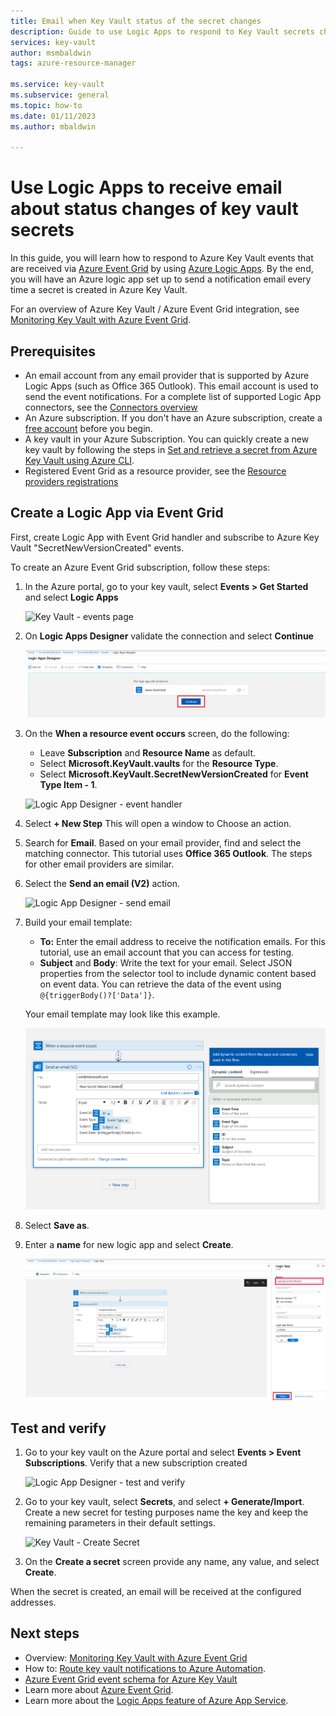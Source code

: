 ```yaml
---
title: Email when Key Vault status of the secret changes
description: Guide to use Logic Apps to respond to Key Vault secrets changes
services: key-vault
author: msmbaldwin
tags: azure-resource-manager

ms.service: key-vault
ms.subservice: general
ms.topic: how-to
ms.date: 01/11/2023
ms.author: mbaldwin

---
```

# Use Logic Apps to receive email about status changes of key vault secrets

In this guide, you will learn how to respond to Azure Key Vault events that are received via [Azure Event Grid](../../event-grid/index.yml) by using [Azure Logic Apps](../../logic-apps/index.yml). By the end, you will have an Azure logic app set up to send a notification email every time a secret is created in Azure Key Vault.

For an overview of Azure Key Vault / Azure Event Grid integration, see [Monitoring Key Vault with Azure Event Grid](event-grid-overview.md).

## Prerequisites

- An email account from any email provider that is supported by Azure Logic Apps (such as Office 365 Outlook). This email account is used to send the event notifications. For a complete list of supported Logic App connectors, see the [Connectors overview](/connectors)
- An Azure subscription. If you don't have an Azure subscription, create a [free account](https://azure.microsoft.com/free/?WT.mc_id=A261C142F) before you begin.
- A key vault in your Azure Subscription. You can quickly create a new key vault by following the steps in [Set and retrieve a secret from Azure Key Vault using Azure CLI](../secrets/quick-create-cli.md).
- Registered Event Grid as a resource provider, see the [Resource providers registrations](../../azure-resource-manager/management/resource-providers-and-types.md)

## Create a Logic App via Event Grid

First, create Logic App with Event Grid handler and subscribe to Azure Key Vault "SecretNewVersionCreated" events.

To create an Azure Event Grid subscription, follow these steps:

1. In the Azure portal, go to your key vault, select **Events > Get Started** and select **Logic Apps**

    
    ![Key Vault - events page](../media/eventgrid-logicapps-kvsubs.png)

1. On **Logic Apps Designer** validate the connection and select **Continue** 
 
    ![Logic App Designer - connection](../media/eventgrid-logicappdesigner1.png)

1. On the **When a resource event occurs** screen, do the following:
    - Leave **Subscription** and **Resource Name** as default.
    - Select **Microsoft.KeyVault.vaults** for the **Resource Type**.
    - Select **Microsoft.KeyVault.SecretNewVersionCreated** for **Event Type Item - 1**.

    ![Logic App Designer - event handler](../media/eventgrid-logicappdesigner2.png)

1. Select **+ New Step** This will open a window to Choose an action.
1. Search for **Email**. Based on your email provider, find and select the matching connector. This tutorial uses **Office 365 Outlook**. The steps for other email providers are similar.
1. Select the **Send an email (V2)** action.

   ![Logic App Designer - send email](../media/eventgrid-logicappdesigner3.png)

1. Build your email template:
    - **To:** Enter the email address to receive the notification emails. For this tutorial, use an email account that you can access for testing.
    - **Subject** and **Body**: Write the text for your email. Select JSON properties from the selector tool to include dynamic content based on event data. You can retrieve the data of the event using `@{triggerBody()?['Data']}`.

    Your email template may look like this example.

    ![Logic App Designer - email body](../media/eventgrid-logicappdesigner4.png)

8. Select **Save as**.
9. Enter a **name** for new logic app and select **Create**.
    
    ![Logic App Designer - create](../media/eventgrid-logicappdesigner5.png)

## Test and verify

1.  Go to your key vault on the Azure portal and select **Events > Event Subscriptions**.  Verify that a new subscription created
    
    ![Logic App Designer - test and verify](../media/eventgrid-logicapps-kvnewsubs.png)

1.  Go to your key vault, select **Secrets**, and select **+ Generate/Import**. Create a new secret for testing purposes name the key and keep the remaining parameters in their default settings.

    ![Key Vault - Create Secret](../media/eventgrid-logicapps-kv-create-secret.png)

1. On the **Create a secret** screen provide any name, any value, and select **Create**.

When the secret is created, an email will be received at the configured addresses.

## Next steps

- Overview: [Monitoring Key Vault with Azure Event Grid](event-grid-overview.md)
- How to: [Route key vault notifications to Azure Automation](event-grid-tutorial.md).
- [Azure Event Grid event schema for Azure Key Vault](../../event-grid/event-schema-key-vault.md)
- Learn more about [Azure Event Grid](../../event-grid/index.yml).
- Learn more about the [Logic Apps feature of Azure App Service](../../logic-apps/index.yml).